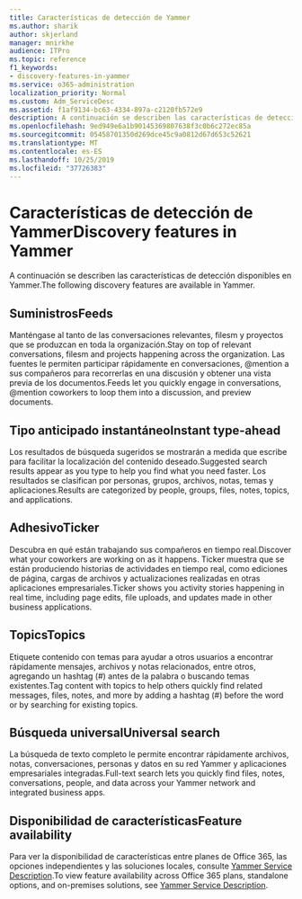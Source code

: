 ```yaml
---
title: Características de detección de Yammer
ms.author: sharik
author: skjerland
manager: mnirkhe
audience: ITPro
ms.topic: reference
f1_keywords:
- discovery-features-in-yammer
ms.service: o365-administration
localization_priority: Normal
ms.custom: Adm_ServiceDesc
ms.assetid: f1af9134-bc63-4334-897a-c2120fb572e9
description: A continuación se describen las características de detección disponibles en Yammer.
ms.openlocfilehash: 9ed949e6a1b90145369807638f3c0b6c272ec85a
ms.sourcegitcommit: 05458701350d269dce45c9a0812d67d653c52621
ms.translationtype: MT
ms.contentlocale: es-ES
ms.lasthandoff: 10/25/2019
ms.locfileid: "37726383"
---
```

# <a name="discovery-features-in-yammer"></a><span data-ttu-id="a3149-103">Características de detección de Yammer</span><span class="sxs-lookup"><span data-stu-id="a3149-103">Discovery features in Yammer</span></span>

<span data-ttu-id="a3149-104">A continuación se describen las características de detección disponibles en Yammer.</span><span class="sxs-lookup"><span data-stu-id="a3149-104">The following discovery features are available in Yammer.</span></span>
  
## <a name="feeds"></a><span data-ttu-id="a3149-105">Suministros</span><span class="sxs-lookup"><span data-stu-id="a3149-105">Feeds</span></span>

<span data-ttu-id="a3149-106">Manténgase al tanto de las conversaciones relevantes, filesm y proyectos que se produzcan en toda la organización.</span><span class="sxs-lookup"><span data-stu-id="a3149-106">Stay on top of relevant conversations, filesm and projects happening across the organization.</span></span> <span data-ttu-id="a3149-107">Las fuentes le permiten participar rápidamente en conversaciones, @mention a sus compañeros para recorrerlas en una discusión y obtener una vista previa de los documentos.</span><span class="sxs-lookup"><span data-stu-id="a3149-107">Feeds let you quickly engage in conversations, @mention coworkers to loop them into a discussion, and preview documents.</span></span>

## <a name="instant-type-ahead"></a><span data-ttu-id="a3149-108">Tipo anticipado instantáneo</span><span class="sxs-lookup"><span data-stu-id="a3149-108">Instant type-ahead</span></span>

<span data-ttu-id="a3149-109">Los resultados de búsqueda sugeridos se mostrarán a medida que escribe para facilitar la localización del contenido deseado.</span><span class="sxs-lookup"><span data-stu-id="a3149-109">Suggested search results appear as you type to help you find what you need faster.</span></span> <span data-ttu-id="a3149-110">Los resultados se clasifican por personas, grupos, archivos, notas, temas y aplicaciones.</span><span class="sxs-lookup"><span data-stu-id="a3149-110">Results are categorized by people, groups, files, notes, topics, and applications.</span></span>
    
## <a name="ticker"></a><span data-ttu-id="a3149-111">Adhesivo</span><span class="sxs-lookup"><span data-stu-id="a3149-111">Ticker</span></span>

<span data-ttu-id="a3149-112">Descubra en qué están trabajando sus compañeros en tiempo real.</span><span class="sxs-lookup"><span data-stu-id="a3149-112">Discover what your coworkers are working on as it happens.</span></span> <span data-ttu-id="a3149-113">Ticker muestra que se están produciendo historias de actividades en tiempo real, como ediciones de página, cargas de archivos y actualizaciones realizadas en otras aplicaciones empresariales.</span><span class="sxs-lookup"><span data-stu-id="a3149-113">Ticker shows you activity stories happening in real time, including page edits, file uploads, and updates made in other business applications.</span></span>
  
## <a name="topics"></a><span data-ttu-id="a3149-114">Topics</span><span class="sxs-lookup"><span data-stu-id="a3149-114">Topics</span></span>

<span data-ttu-id="a3149-115">Etiquete contenido con temas para ayudar a otros usuarios a encontrar rápidamente mensajes, archivos y notas relacionados, entre otros, agregando un hashtag (#) antes de la palabra o buscando temas existentes.</span><span class="sxs-lookup"><span data-stu-id="a3149-115">Tag content with topics to help others quickly find related messages, files, notes, and more by adding a hashtag (#) before the word or by searching for existing topics.</span></span>
  
## <a name="universal-search"></a><span data-ttu-id="a3149-116">Búsqueda universal</span><span class="sxs-lookup"><span data-stu-id="a3149-116">Universal search</span></span>

<span data-ttu-id="a3149-117">La búsqueda de texto completo le permite encontrar rápidamente archivos, notas, conversaciones, personas y datos en su red Yammer y aplicaciones empresariales integradas.</span><span class="sxs-lookup"><span data-stu-id="a3149-117">Full-text search lets you quickly find files, notes, conversations, people, and data across your Yammer network and integrated business apps.</span></span>
  
## <a name="feature-availability"></a><span data-ttu-id="a3149-118">Disponibilidad de características</span><span class="sxs-lookup"><span data-stu-id="a3149-118">Feature availability</span></span>

<span data-ttu-id="a3149-119">Para ver la disponibilidad de características entre planes de Office 365, las opciones independientes y las soluciones locales, consulte [Yammer Service Description](yammer-service-description.md).</span><span class="sxs-lookup"><span data-stu-id="a3149-119">To view feature availability across Office 365 plans, standalone options, and on-premises solutions, see [Yammer Service Description](yammer-service-description.md).</span></span>
  
  
